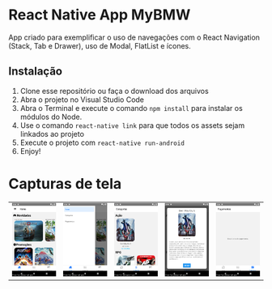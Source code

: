 # React Native App MyBMW
App criado para exemplificar o uso de navegações com o React Navigation (Stack, Tab e Drawer), uso de Modal, FlatList e ícones.

## Instalação
1. Clone esse repositório ou faça o download dos arquivos
2. Abra o projeto no Visual Studio Code
3. Abra o Terminal e execute o comando `npm install` para instalar os módulos do Node.
4. Use o comando `react-native link` para que todos os assets sejam linkados ao projeto
5. Execute o projeto com `react-native run-android`
6. Enjoy!

<h1>Capturas de tela</h1>

<table>
 <tr>
    <td><img width="300" src="https://github.com/lucasfrag/React-Native-Loja-Games-Exemplo/blob/master/Screenshots/01.png" ></td>
    <td><img width="300" src="https://github.com/lucasfrag/React-Native-Loja-Games-Exemplo/blob/master/Screenshots/02.png" ></td>
    <td><img width="300" src="https://github.com/lucasfrag/React-Native-Loja-Games-Exemplo/blob/master/Screenshots/03.png" ></td>
    <td><img width="300" src="https://github.com/lucasfrag/React-Native-Loja-Games-Exemplo/blob/master/Screenshots/04.png" ></td>
    <td><img width="300" src="https://github.com/lucasfrag/React-Native-Loja-Games-Exemplo/blob/master/Screenshots/05.png" ></td>
  </tr>
</table>


